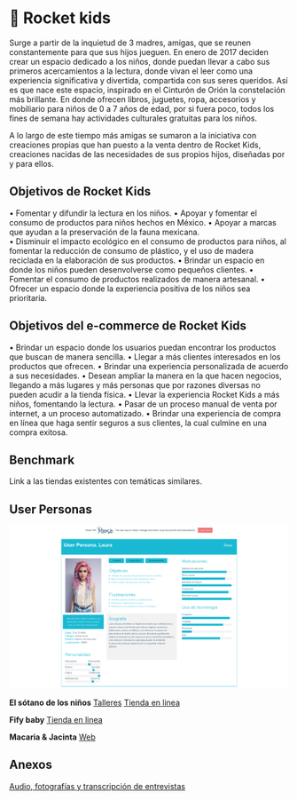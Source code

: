 # :rocket: Rocket kids
Surge a partir de la inquietud de 3 madres, amigas, que se reunen constantemente
para que sus hijos jueguen. En enero de 2017 deciden crear un espacio dedicado a los niños, 
donde puedan llevar a cabo sus primeros acercamientos a la lectura, donde vivan el leer como
una experiencia significativa y divertida, compartida con sus seres queridos. 
Así es que nace este espacio, inspirado en el Cinturón de Orión la constelación más brillante. 
En donde ofrecen libros, juguetes, ropa, accesorios y mobiliario para niños de 0 a 7 años de edad, 
por si fuera poco, todos los fines de semana hay actividades culturales gratuitas para los niños.

A lo largo de este tiempo más amigas se sumaron a la iniciativa con creaciones propias 
que han puesto a la venta dentro de Rocket Kids, creaciones nacidas de las necesidades de
sus propios hijos, diseñadas por y para ellos. 

## Objetivos de Rocket Kids
•	Fomentar y difundir la lectura en los niños.
•	Apoyar y fomentar el consumo de productos para niños hechos en México. 
•	Apoyar a marcas que ayudan a la preservación de la fauna mexicana.  
•	Disminuir el impacto ecológico en el consumo de productos para niños, al fomentar 
    la reducción de consumo de plástico, y el uso de madera reciclada en la elaboración
    de sus productos. 
•	Brindar un espacio en donde los niños pueden desenvolverse como pequeños clientes.
•	Fomentar el consumo de productos realizados de manera artesanal.
•	Ofrecer un espacio donde la experiencia positiva de los niños sea prioritaria.

## Objetivos del e-commerce de Rocket Kids
•   Brindar un espacio donde los usuarios puedan encontrar los productos que buscan 
    de manera sencilla.
•	Llegar a más clientes interesados en los productos que ofrecen.
•	Brindar una experiencia personalizada de acuerdo a sus necesidades.
•	Desean ampliar la manera en la que hacen negocios, llegando a más lugares y más personas
    que por razones diversas no pueden acudir a la tienda física.
•	Llevar la experiencia Rocket Kids a más niños, fomentando la lectura.
•	Pasar de un proceso manual de venta por internet, a un proceso automatizado. 
•	Brindar una experiencia de compra en línea que haga sentir seguros a sus clientes, 
    la cual culmine en una compra exitosa.

## Benchmark
Link a las tiendas existentes con temáticas similares.

## User Personas
![User Laura](img/lau.png)

**El sótano de los niños** 
[Talleres](https://www.elsotano.com/eventos.php)
[Tienda en linea](https://www.elsotano.com/ninos.php?page=1)

**Fify baby**
[Tienda en linea](https://www.fifibabyshop.com/)

**Macaria & Jacinta**
[Web](http://www.macariayjacinta.mx/)

## Anexos

[Audio, fotografías y transcripción de entrevistas](https://drive.google.com/drive/u/0/folders/1rsDWmlKbuUd0wZUUV8EEI8Cyw4Xqtn8p)